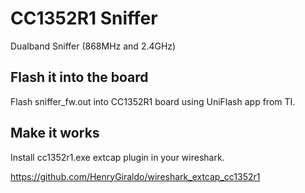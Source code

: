 # CC1352R1 Sniffer

Dualband Sniffer (868MHz and 2.4GHz)

## Flash it into the board

Flash sniffer_fw.out into CC1352R1 board using UniFlash app from TI.

## Make it works

Install cc1352r1.exe extcap plugin in your wireshark.

https://github.com/HenryGiraldo/wireshark_extcap_cc1352r1
